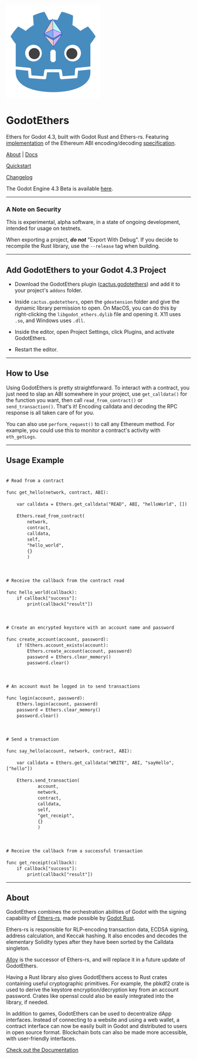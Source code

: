 ![GodotEthers](https://github.com/Cactoidal/GodotEthersV3/blob/main/GodotEthers.png?raw=true)
# GodotEthers
Ethers for Godot 4.3, built with Godot Rust and Ethers-rs.  Featuring [implementation](https://github.com/Cactoidal/GodotEthersV3/blob/main/ethers-v3/singletons/Calldata.gd) of the Ethereum ABI encoding/decoding [specification](https://docs.soliditylang.org/en/latest/abi-spec.html).

[About](https://github.com/Cactoidal/GodotEthersV3/blob/main/README.md#about) | [Docs](https://github.com/Cactoidal/GodotEthersV3/blob/main/DOCUMENTATION.md)

[Quickstart](https://github.com/Cactoidal/GodotEthersV3/blob/main/DOCUMENTATION.md#quickstart-1)

[Changelog](https://github.com/Cactoidal/GodotEthersV3/blob/main/CHANGELOG.md)

The Godot Engine 4.3 Beta is available [here](https://godotengine.org/download/archive/4.3-beta3/).
___

### A Note on Security

This is experimental, alpha software, in a state of ongoing development, intended for usage on testnets.  

When exporting a project, __*do not*__ "Export With Debug".  If you decide to recompile the Rust library, use the `--release` tag when building.
___

## Add GodotEthers to your Godot 4.3 Project

* Download the GodotEthers plugin ([cactus.godotethers](https://github.com/Cactoidal/GodotEthersV3/tree/main/addons/cactus.godotethers)) and add it to your project's `addons` folder.

* Inside `cactus.godotethers`, open the `gdextension` folder and give the dynamic library permission to open.  On MacOS, you can do this by right-clicking the `libgodot_ethers.dylib` file and opening it.  X11 uses `.so`, and Windows uses `.dll`.

* Inside the editor, open Project Settings, click Plugins, and activate GodotEthers.

* Restart the editor.
___

## How to Use

Using GodotEthers is pretty straightforward.  To interact with a contract, you just need to slap an ABI somewhere in your project, use `get_calldata()` for the function you want, then call `read_from_contract()` or `send_transaction()`.  That's it!  Encoding calldata and decoding the RPC response is all taken care of for you.

You can also use `perform_request()` to call any Ethereum method.  For example, you could use this to monitor a contract's activity with `eth_getLogs`.

---

## Usage Example

```gdscript

# Read from a contract

func get_hello(network, contract, ABI):
	
	var calldata = Ethers.get_calldata("READ", ABI, "helloWorld", [])
		
	Ethers.read_from_contract(
		network, 
		contract, 
		calldata, 
		self, 
		"hello_world",
		{}
		)



# Receive the callback from the contract read

func hello_world(callback):
	if callback["success"]:
		print(callback["result"])



# Create an encrypted keystore with an account name and password

func create_account(account, password):
	if !Ethers.account_exists(account):
		Ethers.create_account(account, password)
		password = Ethers.clear_memory()
		password.clear()



# An account must be logged in to send transactions

func login(account, password):
	Ethers.login(account, password)
	password = Ethers.clear_memory()
	password.clear()



# Send a transaction

func say_hello(account, network, contract, ABI):
	
	var calldata = Ethers.get_calldata("WRITE", ABI, "sayHello", ["hello"])

	Ethers.send_transaction(
			account, 
			network, 
			contract, 
			calldata, 
			self, 
			"get_receipt", 
			{}
			)



# Receive the callback from a successful transaction

func get_receipt(callback):
	if callback["success"]:
		print(callback["result"])

```

___

## About

GodotEthers combines the orchestration abilities of Godot with the signing capability of [Ethers-rs](https://github.com/gakonst/ethers-rs), made possible by [Godot Rust](https://godot-rust.github.io).  

Ethers-rs is responsible for RLP-encoding transaction data, ECDSA signing, address calculation, and Keccak hashing.  It also encodes and decodes the elementary Solidity types after they have been sorted by the Calldata singleton.

[Alloy](https://github.com/alloy-rs) is the successor of Ethers-rs, and will replace it in a future update of GodotEthers.

Having a Rust library also gives GodotEthers access to Rust crates containing useful cryptographic primitives.  For example, the pbkdf2 crate is used to derive the keystore encryption/decryption key from an account password.  Crates like openssl could also be easily integrated into the library, if needed.

In addition to games, GodotEthers can be used to decentralize dApp interfaces.  Instead of connecting to a website and using a web wallet, a contract interface can now be easily built in Godot and distributed to users in open source format.  Blockchain bots can also be made more accessible, with user-friendly interfaces.

[Check out the Documentation](https://github.com/Cactoidal/GodotEthersV3/blob/main/DOCUMENTATION.md)
